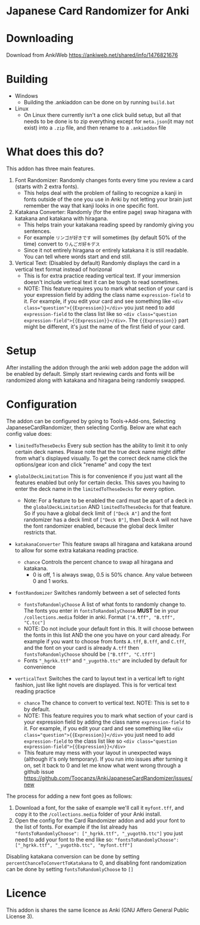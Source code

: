 # Japanese Card Randomizer for Anki
# Downloading
Download from AnkiWeb https://ankiweb.net/shared/info/1476821676
# Building
* Windows
    * Building the .ankiaddon can be done on by running `build.bat`
* Linux
    * On Linux there currently isn't a one click build setup, but all that needs to be done is to zip everything except for `meta.json`(it may not exist) into a `.zip` file, and then rename to a `.ankiaddon` file
# What does this do?
This addon has three main features.
1. Font Randomizer: Randomly changes fonts every time you review a card (starts with 2 extra fonts). 
   * This helps deal with the problem of failing to recognize a kanji in fonts outside of the one you use in Anki by not letting your brain just remember the way that kanji looks in one specific font.
2. Katakana Converter: Randomly (for the entire page) swap hiragana with katakana and katakana with hiragana.
   * This helps train your katakana reading speed by randomly giving you sentences. 
   * For example `リンゴが好きです` will sometimes (by default 50% of the time) convert to `りんごガ好キデス`
   * Since it not entirely hiragana or entirely katakana it is still readable. You can tell where words start and end still.
3. Vertical Text: (Disabled by default) Randomly displays the card in a vertical text format instead of horizonal
   * This is for extra practice reading vertical text. If your immersion doesn't include vertical text it can be tough to read sometimes.
   * NOTE: This feature requires you to mark what section of your card is your expression field by adding the class name `expression-field` to it. For example, if you edit your card and see something like `<div class="question">{{Expression}}</div>` you just need to add `expression-field` to the class list like so `<div class="question expression-field">{{Expression}}</div>`. The `{{Expression}}` part might be different, it's just the name of the first field of your card.

# Setup
After installing the addon through the anki web addon page the addon will be enabled by default. Simply start reviewing cards and fonts will be randomized along with katakana and hiragana being randomly swapped.

# Configuration
The addon can be configured by going to Tools->Add-ons, Selecting JapaneseCardRandomizer, then selecting Config.
Below are what each config value does:

* `limitedToTheseDecks` Every sub section has the ability to limit it to only certain deck names. Please note that the true deck name might differ from what's displayed visually. To get the correct deck name click the options/gear icon and click "rename" and copy the text
* `globalDeckLimitation` This is for convenience if you just want all the features enabled but only for certain decks. This saves you having to enter the deck name in the `limitedToTheseDecks` for every option. 
    * Note: For a feature to be enabled the card must be apart of a deck in the `globalDeckLimitation` AND `limitedToTheseDecks` for that feature.  So if you have a global deck limit of `["Deck A"]` and the font randomizer has a deck limit of `["Deck B"]`, then Deck A will not have the font randomizer enabled, because the global deck limiter restricts that.

* `katakanaConverter`  This feature swaps all hiragana and katakana around to allow for some extra katakana reading practice.
    *  `chance` Controls the percent chance to swap all hiragana and katakana. 
        * 0 is off, 1 is always swap, 0.5 is 50% chance. Any value between 0 and 1 works.
* `fontRandomizer` Switches randomly between a set of selected fonts
     * `fontsToRandomlyChoose` A list of what fonts to randomly change to. The fonts you enter in `fontsToRandomlyChoose`  **MUST** be in your `/collections.media` folder in anki. Format `["A.tff", "B.tff", "C.tcc"]`
     * NOTE: Do not include your default font in this. It will choose between the fonts in this list AND the one you have on your card already. For example if you want to choose from fonts `A.tff`, `B.tff`, and `C.tff`, and the font on your card is already `A.tff` then `fontsToRandomlyChoose` should be `["B.tff", "C.tff"]`
    * Fonts `"_hgrkk.ttf"` and `"_yugothb.ttc"` are included by default for convenience
 
 * `verticalText` Switches the card to layout text in a vertical left to right fashion, just like light novels are displayed. This is for vertical text reading practice
    * `chance` The chance to convert to vertical text. NOTE: This is set to `0` by default.
    * NOTE: This feature requires you to mark what section of your card is your expression field by adding the class name `expression-field` to it. For example, if you edit your card and see something like `<div class="question">{{Expression}}</div>` you just need to add `expression-field` to the class list like so `<div class="question expression-field">{{Expression}}</div>`
    * This feature may mess with your layout in unexpected ways (although it's only temporary). If you run into issues after turning it on, set it back to 0 and let me know what went wrong through a github issue https://github.com/Toocanzs/AnkiJapaneseCardRandomizer/issues/new


The process for adding a new font goes as follows:
1. Download a font, for the sake of example we'll call it `myfont.tff`, and copy it to the `/collections.media` folder of your Anki install.
2. Open the config for the Card Randomizer addon and add your font to the list of fonts. For example if the list already has `"fontsToRandomlyChoose": ["_hgrkk.ttf", "_yugothb.ttc"]` you just need to add your font to the end like so: `"fontsToRandomlyChoose": ["_hgrkk.ttf", "_yugothb.ttc", "myfont.tff"]`

Disabling katakana conversion can be done by setting `percentChanceToConvertToKatakana` to 0, and disabling font randomization can be done by setting `fontsToRandomlyChoose` to `[]`

# Licence
This addon is shares the same licence as Anki (GNU Affero General Public License 3).
